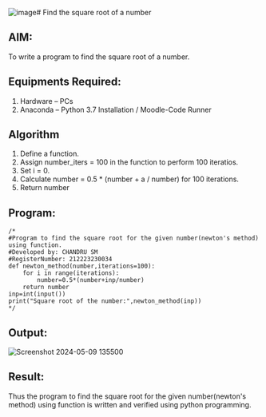 ![image](https://github.com/Chandru0711/Square-root-of-a-number/assets/144979368/732b7b1f-6e8a-48bb-8ba4-ba800135087b)# Find the square root of a number

## AIM:
To write a program to find the square root of a number.

## Equipments Required:
1. Hardware – PCs
2. Anaconda – Python 3.7 Installation / Moodle-Code Runner

## Algorithm
1. Define a function.
2. Assign number_iters = 100 in the function to perform 100 iteratios.
3. Set i = 0.
4. Calculate  number = 0.5 * (number + a / number) for 100 iterations.
5. Return number

## Program:
```
/*
#Program to find the square root for the given number(newton's method) using function.
#Developed by: CHANDRU SM
#RegisterNumber: 212223230034
def newton_method(number,iterations=100):
    for i in range(iterations):
        number=0.5*(number+inp/number)
    return number
inp=int(input())
print("Square root of the number:",newton_method(inp)) 
*/
```

## Output:

![Screenshot 2024-05-09 135500](https://github.com/Chandru0711/Square-root-of-a-number/assets/144979368/d93621f2-03e8-466c-8ff7-b437baf97c05)


## Result:
Thus the program to find the square root for the given number(newton's method) using function is written and verified using python programming.
